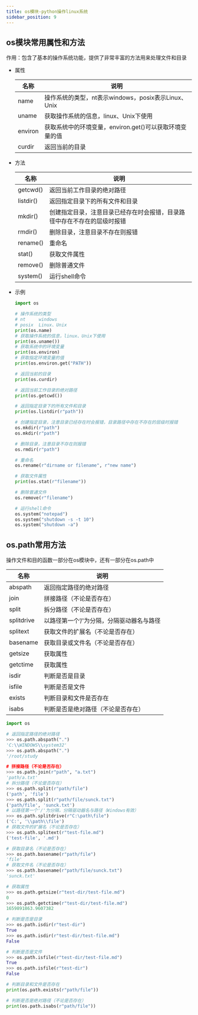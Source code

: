 ```yaml
---
title: os模块-python操作linux系统
sidebar_position: 9
---
```


## os模块常用属性和方法

作用：包含了基本的操作系统功能，提供了非常丰富的方法用来处理文件和目录

- 属性

  | 名称    | 说明                                                    |
  | ------- | ------------------------------------------------------- |
  | name    | 操作系统的类型，nt表示windows，posix表示Linux、Unix     |
  | uname   | 获取操作系统的信息，linux、Unix下使用                   |
  | environ | 获取系统中的环境变量，environ.get()可以获取环境变量的值 |
  | curdir  | 返回当前的目录                                          |

- 方法

  | 名称      | 说明                                                         |
  | --------- | ------------------------------------------------------------ |
  | getcwd()  | 返回当前工作目录的绝对路径                                   |
  | listdir() | 返回指定目录下的所有文件和目录                               |
  | mkdir()   | 创建指定目录，注意目录已经存在时会报错，目录路径中存在不存在的层级时报错 |
  | rmdir()   | 删除目录，注意目录不存在则报错                               |
  | rename()  | 重命名                                                       |
  | stat()    | 获取文件属性                                                 |
  | remove()  | 删除普通文件                                                 |
  | system()  | 运行shell命令                                                |

- 示例

  ```python
  import os
  
  # 操作系统的类型
  # nt     windows
  # posix  Linux、Unix
  print(os.name)
  # 获取操作系统的信息，linux、Unix下使用
  print(os.uname())
  # 获取系统中的环境变量
  print(os.environ)
  # 获取指定环境变量的值
  print(os.environ.get("PATH"))
  
  # 返回当前的目录
  print(os.curdir)
  
  # 返回当前工作目录的绝对路径
  print(os.getcwd())
  
  # 返回指定目录下的所有文件和目录
  print(os.listdir(r"path"))
  
  # 创建指定目录，注意目录已经存在时会报错，目录路径中存在不存在的层级时报错
  os.mkdir(r"path")
  os.mkdir(r"path")
  
  # 删除目录，注意目录不存在则报错
  os.rmdir(r"path")
  
  # 重命名
  os.rename(r"dirname or filename", r"new name")
  
  # 获取文件属性
  print(os.stat(r"filename"))
  
  # 删除普通文件
  os.remove(r"filename")
  
  # 运行shell命令
  os.system("notepad")
  os.system("shutdown -s -t 10")
  os.system("shutdown -a")
  ```

## os.path常用方法

操作文件和目的函数一部分在os模块中，还有一部分在os.path中

| 名称       | 说明                                      |
| ---------- | ----------------------------------------- |
| abspath    | 返回指定路径的绝对路径                    |
| join       | 拼接路径（不论是否存在）                  |
| split      | 拆分路径（不论是否存在）                  |
| splitdrive | 以路径第一个’/'为分隔，分隔驱动器名与路径 |
| splitext   | 获取文件的扩展名（不论是否存在）          |
| basename   | 获取目录或文件名（不论是否存在）          |
| getsize    | 获取属性                                  |
| getctime   | 获取属性                                  |
| isdir      | 判断是否是目录                            |
| isfile     | 判断是否是文件                            |
| exists     | 判断目录和文件是否存在                    |
| isabs      | 判断是否是绝对路径（不论是否存在）        |

```python
import os

# 返回指定路径的绝对路径
>>> os.path.abspath(".")
'C:\\WINDOWS\\system32'
>>> os.path.abspath(".")
'/root/study

# 拼接路径（不论是否存在）
>>> os.path.join(r"path", "a.txt")
'path/a.txt'
# 拆分路径（不论是否存在）
>>> os.path.split(r"path/file")
('path', 'file')
>>> os.path.split(r"path/file/sunck.txt")
('path/file', 'sunck.txt')
# 以路径第一个'/'为分隔，分隔驱动器名与路径（Windows有效）
>>> os.path.splitdrive(r"C:\path\file")
('C:', '\\path\\file')
# 获取文件的扩展名（不论是否存在）
>>> os.path.splitext(r"test-file.md")
('test-file', '.md')

# 获取目录名（不论是否存在）
>>> os.path.basename(r"path/file")
'file'
# 获取文件名（不论是否存在）
>>> os.path.basename(r"path/file/sunck.txt")
'sunck.txt'

# 获取属性
>>> os.path.getsize(r"test-dir/test-file.md")
0
>>> os.path.getctime(r"test-dir/test-file.md")
1659891863.9607382

# 判断是否是目录
>>> os.path.isdir(r"test-dir")
True
>>> os.path.isdir(r"test-dir/test-file.md")
False

# 判断是否是文件
>>> os.path.isfile(r"test-dir/test-file.md")
True
>>> os.path.isfile(r"test-dir")
False

# 判断目录和文件是否存在
print(os.path.exists(r"path/file"))

# 判断是否是绝对路径（不论是否存在）
print(os.path.isabs(r"path/file"))

```